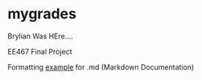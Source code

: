 mygrades
========
Brylian Was HEre....

EE467 Final Project

Formatting [example](http://github.github.com/github-flavored-markdown/sample_content.html) for .md (Markdown Documentation)
